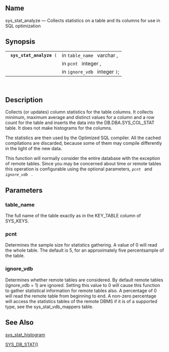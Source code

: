<div>

<div>

</div>

<div>

## Name

sys_stat_analyze — Collects statistics on a table and its columns for
use in SQL optimization

</div>

<div>

## Synopsis

<div>

|                               |                               |
|-------------------------------|-------------------------------|
| ` `**`sys_stat_analyze`**` (` | in `table_name ` varchar ,    |
|                               | in `pcnt ` integer ,          |
|                               | in `ignore_vdb ` integer `)`; |

<div>

 

</div>

</div>

</div>

<div>

## Description

Collects (or updates) column statistics for the table columns. It
collects minimum, maximum average and distinct values for a column and a
row count for the table and inserts the data into the
DB.DBA.SYS_COL_STAT table. It does not make histograms for the columns.

The statistics are then used by the Optimized SQL compiler. All the
cached compilations are discarded, because some of them may compile
differently in the light of the new data.

This function will normally consider the entire database with the
exception of remote tables. Since you may be concerned about time or
remote tables this operation is configurable using the optional
parameters, *`pcnt `* and *`ignore_vdb `* .

</div>

<div>

## Parameters

<div>

### table_name

The full name of the table exactly as in the KEY_TABLE column of
SYS_KEYS.

</div>

<div>

### pcnt

Determines the sample size for statistics gathering. A value of 0 will
read the whole table. The default is 5, for an approximately five
percentsample of the table.

</div>

<div>

### ignore_vdb

Determines whether remote tables are considered. By default remote
tables (ignore_vdb = 1) are ignored. Setting this value to 0 will cause
this function to gather statistical information for remote tables also.
A percentage of 0 will read the remote table from beginning to end. A
non-zero percentage will access the statistics tables of the remote DBMS
if it is of a supported type, see the sys_stat_vdb_mappers table.

</div>

</div>

<div>

## See Also

<a href="fn_sys_stat_histogram.html" class="link"
title="sys_stat_histogram">sys_stat_histogram</a>

<a href="fn_sys_db_stat.html" class="link"
title="SYS_DB_STAT">SYS_DB_STAT()</a>

</div>

</div>
